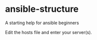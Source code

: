 # ansible-structure
A starting help for ansible beginners

Edit the hosts file and enter your server(s).
